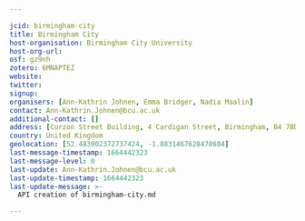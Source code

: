```yaml
---

jcid: birmingham-city
title: Birmingham City
host-organisation: Birmingham City University
host-org-url: 
osf: gz9nh
zotero: 6MNAPTEZ
website: 
twitter: 
signup: 
organisers: [Ann-Kathrin Johnen, Emma Bridger, Nadia Maalin]
contact: Ann-Kathrin.Johnen@bcu.ac.uk
additional-contact: []
address: [Curzon Street Building, 4 Cardigan Street, Birmingham, B4 7BD]
country: United Kingdom
geolocation: [52.483002372737424, -1.8831467628478604]
last-message-timestamp: 1664442323
last-message-level: 0
last-update: Ann-Kathrin.Johnen@bcu.ac.uk
last-update-timestamp: 1664442323
last-update-message: >-
  API creation of birmingham-city.md

---
```



